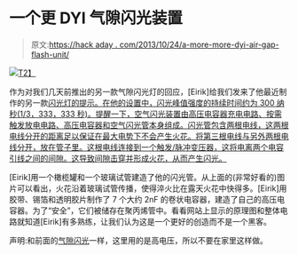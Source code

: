 # 一个更 DYI 气隙闪光装置

> 原文:[https://hack aday . com/2013/10/24/a-more-more-dyi-air-gap-flash-unit/](https://hackaday.com/2013/10/24/a-much-more-dyi-air-gap-flash-unit/)

[![](../Images/40899b578ca2441d82b49afa7cef160a.png)T2】](http://hackaday.com/wp-content/uploads/2013/10/dyi.png)

作为对我们几天前推出的另一款气隙闪光灯的回应，[Eirik]给我们发来了他最近制作的另一款[闪光灯的提示。在他的设置中，闪光峰值强度的持续时间约为 300 纳秒(1/3，333，333 秒)。提醒一下，空气闪光装置由高压电容器充电电路、按需触发放电电路、高压电容器和空气闪光管本身组成。闪光管包含两根电线，这两根电线分开的距离足以保证在最大电势下不会产生火花。将第三根电线与另外两根电线分开，放在管子里。这根电线连接到一个触发/脉冲变压器，这将电离两个电容引线之间的间隙。这导致间隙击穿并形成火花，从而产生闪光。](http://uzzors2k.4hv.org/index.php?page=airflashunit)

[Eirik]用一个橄榄罐和一个玻璃试管建造了他的闪光管。从上面的(非常好看的)图片可以看出，火花沿着玻璃试管传播，使得淬火比在露天火花中快得多。[Eirik]用胶带、锡箔和透明胶片制作了 7 个大约 2nF 的卷状电容器，建造了自己的高压电容器。为了“安全”，它们被储存在聚丙烯管中。看看网站上显示的原理图和整体电路就知道[Eirik]有多熟练，让我们认为这是一个更好的创造而不是一个黑客。

声明:和前面的[气隙闪光](http://hackaday.com/2013/10/22/making-an-airgap-flash/)一样，这里用的是高电压，所以不要在家里这样做。
